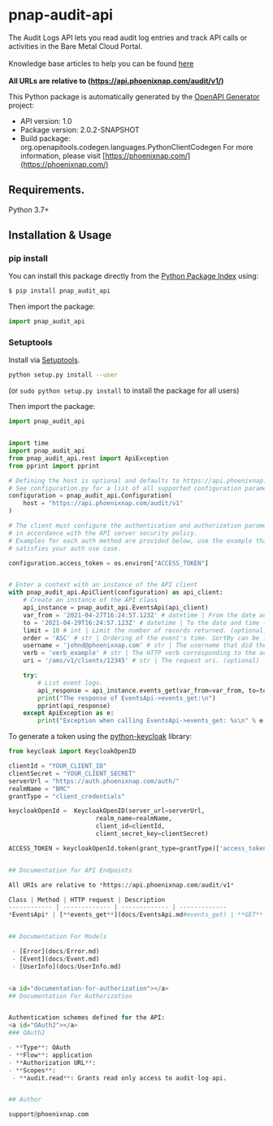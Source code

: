 # pnap-audit-api
The Audit Logs API lets you read audit log entries and track API calls or activities in the Bare Metal Cloud Portal.<br>
<br>
<span class='pnap-api-knowledge-base-link'>
Knowledge base articles to help you can be found
<a href='https://phoenixnap.com/kb/bmc-server-management-via-api#audit-log-api' target='_blank'>here</a>
</span><br>
<br>
<b>All URLs are relative to (https://api.phoenixnap.com/audit/v1/)</b>


This Python package is automatically generated by the [OpenAPI Generator](https://openapi-generator.tech) project:

- API version: 1.0
- Package version: 2.0.2-SNAPSHOT
- Build package: org.openapitools.codegen.languages.PythonClientCodegen
For more information, please visit [https://phoenixnap.com/](https://phoenixnap.com/)

## Requirements.

Python 3.7+

## Installation & Usage
### pip install

You can install this package directly from the [Python Package Index](https://pypi.org/) using:

```sh
$ pip install pnap_audit_api
```

Then import the package:
```python
import pnap_audit_api
```

### Setuptools

Install via [Setuptools](http://pypi.python.org/pypi/setuptools).

```sh
python setup.py install --user
```
(or `sudo python setup.py install` to install the package for all users)

Then import the package:
```python
import pnap_audit_api
```

```python

import time
import pnap_audit_api
from pnap_audit_api.rest import ApiException
from pprint import pprint

# Defining the host is optional and defaults to https://api.phoenixnap.com/audit/v1
# See configuration.py for a list of all supported configuration parameters.
configuration = pnap_audit_api.Configuration(
    host = "https://api.phoenixnap.com/audit/v1"
)

# The client must configure the authentication and authorization parameters
# in accordance with the API server security policy.
# Examples for each auth method are provided below, use the example that
# satisfies your auth use case.

configuration.access_token = os.environ["ACCESS_TOKEN"]


# Enter a context with an instance of the API client
with pnap_audit_api.ApiClient(configuration) as api_client:
    # Create an instance of the API class
    api_instance = pnap_audit_api.EventsApi(api_client)
    var_from = '2021-04-27T16:24:57.123Z' # datetime | From the date and time (inclusive) to filter event log records by. (optional)
    to = '2021-04-29T16:24:57.123Z' # datetime | To the date and time (inclusive) to filter event log records by. (optional)
    limit = 10 # int | Limit the number of records returned. (optional)
    order = 'ASC' # str | Ordering of the event's time. SortBy can be introduced later on. (optional) (default to 'ASC')
    username = 'johnd@phoenixnap.com' # str | The username that did the actions. (optional)
    verb = 'verb_example' # str | The HTTP verb corresponding to the action. (optional)
    uri = '/ams/v1/clients/12345' # str | The request uri. (optional)

    try:
        # List event logs.
        api_response = api_instance.events_get(var_from=var_from, to=to, limit=limit, order=order, username=username, verb=verb, uri=uri)
        print("The response of EventsApi->events_get:\n")
        pprint(api_response)
    except ApiException as e:
        print("Exception when calling EventsApi->events_get: %s\n" % e)

```

To generate a token using the [python-keycloak](https://pypi.org/project/python-keycloak/) library:
```python
from keycloak import KeycloakOpenID

clientId = "YOUR_CLIENT_ID"
clientSecret = "YOUR_CLIENT_SECRET"
serverUrl = "https://auth.phoenixnap.com/auth/"
realmName = "BMC"
grantType = "client_credentials"

keycloakOpenId =  KeycloakOpenID(server_url=serverUrl,
                        realm_name=realmName,
                        client_id=clientId,
                        client_secret_key=clientSecret)

ACCESS_TOKEN = keycloakOpenId.token(grant_type=grantType)['access_token']


## Documentation for API Endpoints

All URIs are relative to *https://api.phoenixnap.com/audit/v1*

Class | Method | HTTP request | Description
------------ | ------------- | ------------- | -------------
*EventsApi* | [**events_get**](docs/EventsApi.md#events_get) | **GET** /events | List event logs.


## Documentation For Models

 - [Error](docs/Error.md)
 - [Event](docs/Event.md)
 - [UserInfo](docs/UserInfo.md)


<a id="documentation-for-authorization"></a>
## Documentation For Authorization


Authentication schemes defined for the API:
<a id="OAuth2"></a>
### OAuth2

- **Type**: OAuth
- **Flow**: application
- **Authorization URL**: 
- **Scopes**: 
 - **audit.read**: Grants read only access to audit-log-api.


## Author

support@phoenixnap.com

